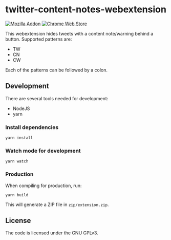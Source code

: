 # twitter-content-notes-webextension

[![Mozilla Addon](https://img.shields.io/amo/v/twitter-content-warning-button?color=%23)](https://addons.mozilla.org/de/firefox/addon/twitter-content-warning-button/)
[![Chrome Web Store](https://img.shields.io/chrome-web-store/v/odmdlhkakdkidfcpaalkpgbmkaoclmkh?color=%23)](https://chrome.google.com/webstore/detail/twitter-content-warning-b/odmdlhkakdkidfcpaalkpgbmkaoclmkh)

This webextension hides tweets with a content note/warning behind a button. Supported patterns are:

- TW
- CN
- CW

Each of the patterns can be followed by a colon.

## Development

There are several tools needed for development:

- NodeJS
- yarn

### Install dependencies

    yarn install

### Watch mode for development

    yarn watch

### Production

When compiling for production, run:

    yarn build

This will generate a ZIP file in `zip/extension.zip`.

## License

The code is licensed under the GNU GPLv3.
